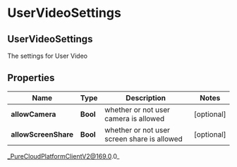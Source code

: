# UserVideoSettings

## UserVideoSettings
The settings for User Video

## Properties

|Name | Type | Description | Notes|
|------------ | ------------- | ------------- | -------------|
| **allowCamera** | **Bool** | whether or not user camera is allowed | [optional] |
| **allowScreenShare** | **Bool** | whether or not user screen share is allowed | [optional] |



_PureCloudPlatformClientV2@169.0.0_
